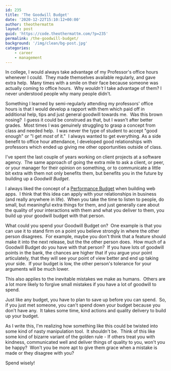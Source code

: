 ```yaml
---
id: 235
title: 'The Goodwill Budget'
date: '2020-12-22T15:10:12+00:00'
author: theothermattm
layout: post
guid: 'https://code.theothermattm.com/?p=235'
permalink: /the-goodwill-budget/
background: '/img/clean/bg-post.jpg'
categories:
    - career
    - management
---
```


<!-- wp:paragraph -->
<p>In college, I would always take advantage of my Professor's office hours whenever I could.  They made themselves available regularly, and gave extra help.  Many times with a smile on their face because someone was actually coming to office hours.  Why <em>wouldn't</em> I take advantage of them? I never understood people why many people didn't.  </p>
<!-- /wp:paragraph -->

<!-- wp:paragraph -->
<p>Something I learned by semi-regularly attending my professors' office hours is that I would develop a rapport with them which paid off in additional help, tips and just general goodwill towards me.  Was this brown nosing?  I guess it could be construed as that, but I wasn't after better grades.  Most times I was genuinely struggling to grasp a concept from class and needed help.  I was never the type of student to accept "good enough" or "I get <em>most</em> of it."  I always wanted to get everything. As a side benefit to office hour attendance, I developed good relationships with professors which ended up giving me other opportunities outside of class.</p>
<!-- /wp:paragraph -->

<!-- wp:paragraph -->
<p>I've spent the last couple of years working on client projects at a software agency.  The same approach of going the extra mile to ask a client, or peer, or your manager for their opinion on something, or to communicate a little bit extra with them not only benefits them, but benefits you in the future by building up a <em>Goodwill Budget</em>.</p>
<!-- /wp:paragraph -->

<!-- wp:paragraph -->
<p>I always liked the concept of a <a href="https://web.dev/performance-budgets-101/" data-type="URL" data-id="https://web.dev/performance-budgets-101/">Performance Budget</a> when building web apps.  I think that this idea can apply with your relationships in business (and really anywhere in life).  When you take the time to listen to people, do small, but meaningful extra things for them, and just generally care about the quality of your interactions with them and what you deliver to them, you build up your goodwill budget with that person.  </p>
<!-- /wp:paragraph -->

<!-- wp:paragraph -->
<p>What could you spend your Goodwill Budget on?  One example is that you can use it to stand firm on a point you believe strongly in where the other person disagrees.  For example, maybe you don't think that a feature should make it into the next release, but the the other person does.  How much of a Goodwill Budget do you have with that person?  If you have lots of goodwill points in the bank, the chances are higher that if you argue your point articulately, that they will see your point of view better and end up taking your side.  If your budget is low, the other person's tolerance for your arguments will be much lower.</p>
<!-- /wp:paragraph -->

<!-- wp:paragraph -->
<p>This also applies to the inevitable mistakes we make as humans.&nbsp; Others are a lot more likely to forgive small mistakes if you have a lot of goodwill to spend.</p>
<!-- /wp:paragraph -->

<!-- wp:paragraph -->
<p>Just like any budget, you have to plan to save up before you can spend.&nbsp; So, if you just met someone, you can't spend down your budget because you don't have any.&nbsp; It takes some time, kind actions and quality delivery to build up your budget.</p>
<!-- /wp:paragraph -->

<!-- wp:paragraph -->
<p>As I write this, I'm realizing how something like this could be twisted into some kind of nasty manipulation tool.&nbsp; It shouldn't be.&nbsp; Think of this like some kind of bizarre variant of the golden rule - If others treat you with kindness, communicated well and deliver things of quality to you, won't you be happy?&nbsp; Won't you be more apt to give them grace when a mistake is made or they disagree with you? &nbsp;</p>
<!-- /wp:paragraph -->

<!-- wp:paragraph -->
<p>Spend wisely!</p>
<!-- /wp:paragraph -->